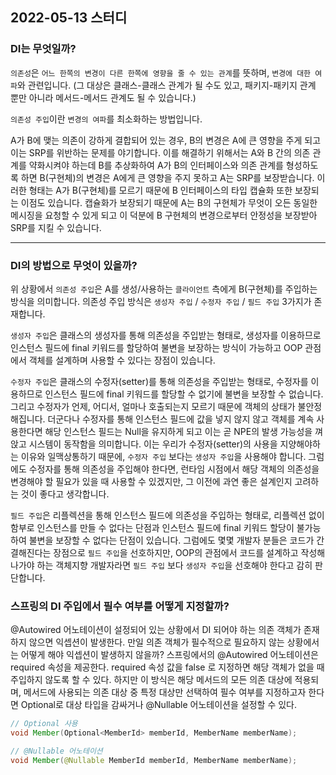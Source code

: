 ## 2022-05-13 스터디

### DI는 무엇일까?

`의존성`은 `어느 한쪽의 변경이 다른 한쪽에 영향을 줄 수 있는 관계`를 뜻하며, `변경에 대한 여파`와 관련입니다.
(그 대상은 클래스-클래스 관계가 될 수도 있고, 패키지-패키지 관계 뿐만 아니라 메서드-메서드 관계도 될 수 있습니다.)

`의존성 주입`이란 `변경의 여파`를 최소화하는 방법입니다.

A가 B에 맺는 의존이 강하게 결합되어 있는 경우, B의 변경은 A에 큰 영향을 주게 되고
이는 SRP를 위반하는 문제를 야기합니다.  이를 해결하기 위해서는 A와 B 간의 의존 관계를 약화시켜야 하는데
B를 추상화하여 A가 B의 인터페이스와 의존 관계를 형성하도록 하면 B(구현체)의 변경은 A에게 큰 영향을 주지 못하고
A는 SRP를 보장받습니다. 이러한 형태는 A가 B(구현체)를 모르기 때문에 B 인터페이스의 타입 캡슐화 또한
보장되는 이점도 있습니다. 캡슐화가 보장되기 때문에 A는 B의 구현체가 무엇이 오든 동일한 메시징을
요청할 수 있게 되고 이 덕분에 B 구현체의 변경으로부터 안정성을 보장받아 SRP를 지킬 수 있습니다.

---

### DI의 방법으로 무엇이 있을까?

위 상황에서 `의존성 주입`은 A를 생성/사용하는 `클라이언트` 측에게 B(구현체)를 주입하는 방식을 의미합니다.
의존성 주입 방식은 `생성자 주입` / `수정자 주입` / `필드 주입` 3가지가 존재합니다.

`생성자 주입`은 클래스의 생성자를 통해 의존성을 주입받는 형태로,
생성자를 이용하므로 인스턴스 필드에 final 키워드를 할당하여 불변을 보장하는 방식이 가능하고
OOP 관점에서 객체를 설계하며 사용할 수 있다는 장점이 있습니다.

`수정자 주입`은 클래스의 수정자(setter)를 통해 의존성을 주입받는 형태로,
수정자를 이용하므로 인스턴스 필드에 final 키워드를 할당할 수 없기에 불변을 보장할 수 없습니다.
그리고 수정자가 언제, 어디서, 얼마나 호출되는지 모르기 때문에 객체의 상태가 불안정해집니다.
더군다나 수정자를 통해 인스턴스 필드에 값을 넣지 않지 않고 객체를 계속 사용한다면
해당 인스턴스 필드는 Null을 유지하게 되고 이는 곧 NPE의 발생 가능성을 껴앉고 시스템이 동작함을 의미합니다.
이는 우리가 수정자(setter)의 사용을 지양해야하는 이유와 일맥상통하기 때문에,
`수정자 주입` 보다는 `생성자 주입`을 사용해야 합니다.
그럼에도 수정자를 통해 의존성을 주입해야 한다면, 런타임 시점에서 해당 객체의 의존성을 변경해야 할 필요가
있을 때 사용할 수 있겠지만, 그 이전에 과연 좋은 설계인지 고려하는 것이 좋다고 생각합니다.

`필드 주입`은 리플렉션을 통해 인스턴스 필드에 의존성을 주입하는 형태로,
리플렉션 없이 함부로 인스턴스를 만들 수 없다는 단점과
인스턴스 필드에 final 키워드 할당이 불가능하여 불변을 보장할 수 없다는 단점이 있습니다.
그럼에도 몇몇 개발자 분들은 코드가 간결해진다는 장점으로 `필드 주입`을 선호하지만,
OOP의 관점에서 코드를 설계하고 작성해나가야 하는 객체지향 개발자라면
`필드 주입` 보다 `생성자 주입`을 선호해야 한다고 감히 판단합니다.


### 스프링의 DI 주입에서 필수 여부를 어떻게 지정할까?

@Autowired 어노테이션이 설정되어 있는 상황에서 DI 되어야 하는 의존 객체가 존재하지 않으면 익셉션이 발생한다.
만일 의존 객체가 필수적으로 필요하지 않는 상황에서는 어떻게 해야 익셉션이 발생하지 않을까?
스프링에서의 @Autowired 어노테이션은 required 속성을 제공한다.
required 속성 값을 false 로 지정하면 해당 객체가 없을 때 주입하지 않도록 할 수 있다.
하지만 이 방식은 해당 메서드의 모든 의존 대상에 적용되며,
메서드에 사용되는 의존 대상 중 특정 대상만 선택하여 필수 여부를 지정하고자 한다면
Optional로 대상 타입을 감싸거나 @Nullable 어노테이션을 설정할 수 있다.
```java
// Optional 사용
void Member(Optional<MemberId> memberId, MemberName memberName);

// @Nullable 어노테이션
void Member(@Nullable MemberId memberId, MemberName memberName);
```
